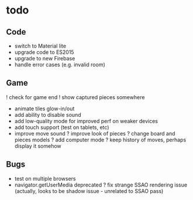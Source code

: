 # todo

## Code
- switch to Material lite
- upgrade code to ES2015
- upgrade to new Firebase
- handle error cases (e.g. invalid room)

## Game
! check for game end
! show captured pieces somewhere
- animate tiles glow-in/out
- add ability to disable sound
- add low-quality mode for improved perf on weaker devices
- add touch support (test on tablets, etc)
- improve move sound
? improve look of pieces
? change board and pieces models
? add computer mode
? keep history of moves, perhaps display it somehow

## Bugs
- test on multiple browsers
- navigator.getUserMedia deprecated
? fix strange SSAO rendering issue (actually, looks to be shadow issue - unrelated to SSAO pass)
